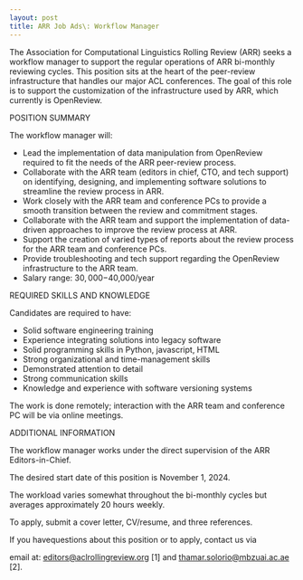 ```yaml
---
layout: post
title: ARR Job Ads\: Workflow Manager
---
```


The Association for Computational Linguistics Rolling Review (ARR) seeks a workflow manager to support the regular operations of ARR bi-monthly reviewing cycles. This position sits at the heart of the peer-review infrastructure that handles our major ACL conferences. The goal of this role is to support the customization of the infrastructure used by ARR, which currently is OpenReview.

POSITION SUMMARY

The workflow manager will:

* Lead the implementation of data manipulation from OpenReview required to fit the needs of the ARR peer-review process.
* Collaborate with the ARR team (editors in chief, CTO, and tech support) on identifying, designing, and implementing software solutions to streamline the review process in ARR.
* Work closely with the ARR team and conference PCs to provide a smooth transition between the review and commitment stages.
* Collaborate with the ARR team and support the implementation of data-driven approaches to improve the review process at ARR.
* Support the creation of varied types of reports about the review process for the ARR team and conference PCs.
* Provide troubleshooting and tech support regarding the OpenReview infrastructure to the ARR team.
* Salary range: $30,000-$40,000/year 

REQUIRED SKILLS AND KNOWLEDGE

Candidates are required to have:

* Solid software engineering training 
* Experience integrating solutions into legacy software
* Solid programming skills in Python, javascript, HTML
* Strong organizational and time-management skills
* Demonstrated attention to detail
* Strong communication skills
* Knowledge and experience with software versioning systems

The work is done remotely; interaction with the ARR team and conference PC will be via online meetings.

ADDITIONAL INFORMATION

The workflow manager works under the direct supervision of the ARR Editors-in-Chief.

The desired start date of this position is November 1, 2024. 

The workload varies somewhat throughout the bi-monthly cycles but averages approximately 20 hours weekly.

To apply, submit a cover letter, CV/resume, and three references.

If you havequestions about this position or to apply, contact us via

email at: editors@aclrollingreview.org [1] and thamar.solorio@mbzuai.ac.ae [2].
